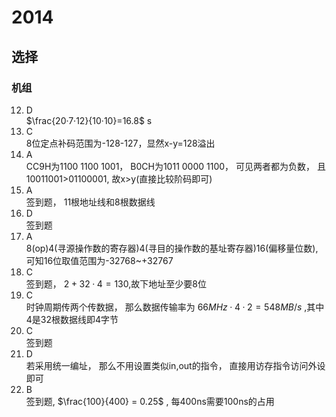 # 2014
## 选择
### 机组  
12. D  
    $\frac{20·7·12}{10·10}=16.8$ s  
13. C  
8位定点补码范围为-128-127，显然x-y=128溢出  
14. A  
CC9H为1100 1100 1001， B0CH为1011 0000 1100， 可见两者都为负数， 且10011001>01100001, 故x>y(直接比较阶码即可)  
15. A  
签到题， 11根地址线和8根数据线  
16. D  
签到题  
17. A  
8(op)4(寻源操作数的寄存器)4(寻目的操作数的基址寄存器)16(偏移量位数),可知16位取值范围为-32768~+32767  
18. C  
签到题， $2 + 32 · 4 = 130$,故下地址至少要8位  
19. C  
时钟周期传两个传数据， 那么数据传输率为 $66MHz · 4 · 2 = 548MB/s$ ,其中4是32根数据线即4字节  
20. C  
签到题  
21. D  
若采用统一编址， 那么不用设置类似in,out的指令， 直接用访存指令访问外设即可  
22. B  
签到题, $\frac{100}{400} = 0.25$ , 每400ns需要100ns的占用
